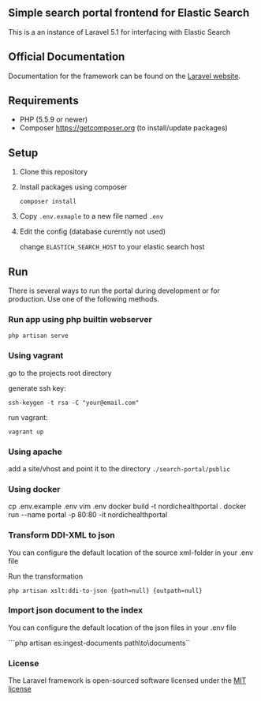 ## Simple search portal frontend for Elastic Search

This is a an instance of Laravel 5.1 for interfacing with Elastic Search

## Official Documentation

Documentation for the framework can be found on the [Laravel website](http://laravel.com/docs).

## Requirements

* PHP (5.5.9 or newer)
* Composer https://getcomposer.org (to install/update packages)

## Setup

1. Clone this repository

2. Install packages using composer

   ```composer install```

3. Copy ```.env.exmaple``` to a new file named ```.env```

4. Edit the config (database curerntly not used)
    
    change ``ELASTICH_SEARCH_HOST`` to your elastic search host

## Run

There is several ways to run the portal during development or for production. Use one of the following methods.

### Run app using php builtin webserver

```php artisan serve```

### Using vagrant
 go to the projects root directory
 
 generate ssh key:
 
 ```ssh-keygen -t rsa -C "your@email.com"```

 run vagrant:
 
 ```vagrant up```
 
### Using apache

 add a site/vhost and point it to the directory ```./search-portal/public``` 

 ### Using docker

 cp .env.example .env
 vim .env
 docker build -t nordichealthportal .
 docker run --name portal -p 80:80 -it nordichealthportal

### Transform DDI-XML to json
   
  You can configure the default location of the source xml-folder in your .env file

  Run the transformation

  ```php artisan xslt:ddi-to-json {path=null} {outpath=null}```
 
### Import json document to the index

  You can configure the default location of the json files in your .env file

```php artisan es:ingest-documents path\to\documents``

 
### License

The Laravel framework is open-sourced software licensed under the [MIT license](http://opensource.org/licenses/MIT)
